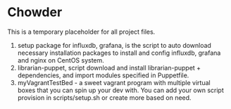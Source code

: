 Chowder
=======

This is a temporary placeholder for all project files.

1. setup package for influxdb, grafana, is the script to auto download necessary installation packages to install and config influxdb, grafana and nginx on CentOS system.
2. librarian-puppet, script download and install librarian-puppet + dependencies, and import modules specified in Puppetfile.
3. myVagrantTestBed - a sweet vagrant program with multiple virtual boxes that you can spin up your dev with. You can add your own script provision in scripts/setup.sh or create more based on need.

